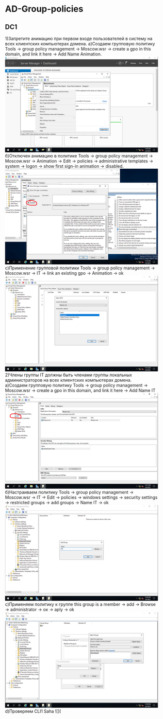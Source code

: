 # AD-Group-policies
## DC1
1)Запретите анимацию при первом входе пользователей в систему на всех клиентских компьютерах домена.
а)Создаем групповую политику Tools → group policy management → Moscow.wsr → create a gpo in this domain, and link it here → Add Name Animation. 
![](https://github.com/iGORnetwork/AD-Group-policies/blob/main/DC1-1.png)
б)Отключен анимацию в политике Tools → group policy management → Moscow.wsr → Animation → Edit → policies → administrative templates → system → logon → show first sign-in animation → disabled.
![](https://github.com/iGORnetwork/AD-Group-policies/blob/main/DC1-2.png)
c)Применение групповой политики Tools → group policy management → Moscow.wsr → IT → link an existing gpo → Animation → ok
![](https://github.com/iGORnetwork/AD-Group-policies/blob/main/DC1-3.png)
2)Члены группы IT должны быть членами группы локальных администраторов на всех клиентских компьютерах домена.             
а)Создаем групповую политику Tools → group policy management → Moscow.wsr → create a gpo in this domain, and link it here → Add Name IT
![](https://github.com/iGORnetwork/AD-Group-policies/blob/main/DC1-4.png)
б)Настраиваем политику Tools → group policy management → Moscow.wsr → IT → Edit → policies → windows settings → security settings → restricted groups → add groups → Name IT → ok
![](https://github.com/iGORnetwork/AD-Group-policies/blob/main/DC1-5.png)
с)Применяем политику к группе this group is a member → add → Browse → administrator → ок → aply → ok 
![](https://github.com/iGORnetwork/AD-Group-policies/blob/main/DC1-6.png)
d)Проверяем CLI1 Saha
![](
